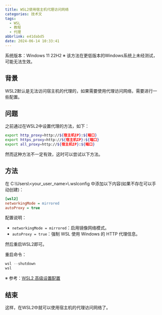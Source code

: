 ```yaml
---
title: WSL2使用宿主机代理访问网络
categories: 技术文
tags:
  - WSL
  - 教程
  - 代理
abbrlink: e41dabd5
date: 2024-06-14 10:33:41
---
```


系统版本：Windows 11 22H2
※ 该方法在更低版本的Windows系统上未经测试，可能无法生效。

## 背景
WSL2默认是无法访问宿主机的代理的，如果需要使用代理访问网络，需要进行一些配置。

## 问题
之前通过在WSL2中设置代理的方法，如下：
```bash
export http_proxy=http://${宿主机IP}:${端口}
export https_proxy=http://${宿主机IP}:${端口}
export all_proxy=http://${宿主机IP}:${端口}
```

然而这种方法不一定有效，这时可以尝试以下方法。

## 方法

在 C:\Users\\<your_user_name>\\.wslconfig 中添加以下内容(如果不存在可以手动创建)：

```ini
[wsl2]
networkingMode = mirrored
autoProxy = true
```

配置说明：

- `networkingMode = mirrored`：启用镜像网络模式。
- `autoProxy = true`：强制 WSL 使用 Windows 的 HTTP 代理信息。

然后重启WSL2即可。

重启命令：
```powershell
wsl --shutdown
wsl
```

※ 参考：[WSL2 高级设置配置](https://learn.microsoft.com/zh-cn/windows/wsl/wsl-config)

## 结束
这样，在WSL2中就可以使用宿主机的代理访问网络了。


